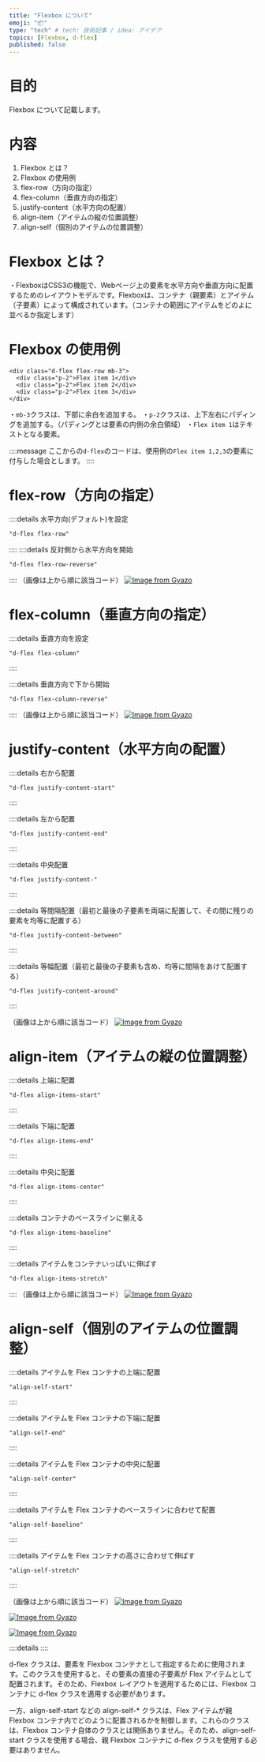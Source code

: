 ```yaml
---
title: "Flexbox について"
emoji: "📦"
type: "tech" # tech: 技術記事 / idea: アイデア
topics: [Flexbox, d-flex]
published: false
---
```

# 目的
Flexbox について記載します。
# 内容
1. Flexbox とは？
2. Flexbox の使用例
3. flex-row（方向の指定）
4. flex-column（垂直方向の指定）
5. justify-content（水平方向の配置）
6. align-item（アイテムの縦の位置調整）
7. align-self（個別のアイテムの位置調整）


# Flexbox とは？
・FlexboxはCSS3の機能で、Webページ上の要素を水平方向や垂直方向に配置するためのレイアウトモデルです。Flexboxは、コンテナ（親要素）とアイテム（子要素）によって構成されています。（コンテナの範囲にアイテムをどのよに並べるか指定します）

# Flexbox の使用例
```
<div class="d-flex flex-row mb-3">
  <div class="p-2">Flex item 1</div>
  <div class="p-2">Flex item 2</div>
  <div class="p-2">Flex item 3</div>
</div>
```
・```mb-3```クラスは、下部に余白を追加する。
・```p-2```クラスは、上下左右にパディングを追加する。（パディングとは要素の内側の余白領域）
・```Flex item 1```はテキストとなる要素。

::::message 
ここからの```d-flex```のコードは、使用例の```Flex item 1,2,3```の要素に付与した場合とします。
::::

# flex-row（方向の指定）
::::details 水平方向(デフォルト)を設定
```
"d-flex flex-row"
```
::::
::::details 反対側から水平方向を開始
```
"d-flex flex-row-reverse"
```
::::
（画像は上から順に該当コード）
[![Image from Gyazo](https://i.gyazo.com/38a8e44c40f234d29403c42176702c67.png)](https://gyazo.com/38a8e44c40f234d29403c42176702c67)

# flex-column（垂直方向の指定）

::::details 垂直方向を設定
```
"d-flex flex-column"
```
::::

::::details 垂直方向で下から開始
```
"d-flex flex-column-reverse"
```
::::
（画像は上から順に該当コード）
[![Image from Gyazo](https://i.gyazo.com/e2be63f98da8321394f5ca2bb17d68aa.png)](https://gyazo.com/e2be63f98da8321394f5ca2bb17d68aa)

# justify-content（水平方向の配置）

::::details 右から配置
```
"d-flex justify-content-start"
```
::::

::::details 左から配置
```
"d-flex justify-content-end"
```
::::

::::details 中央配置
```
"d-flex justify-content-"
```
::::

::::details 等間隔配置（最初と最後の子要素を両端に配置して、その間に残りの要素を均等に配置する）
```
"d-flex justify-content-between"
```
::::

::::details 等幅配置（最初と最後の子要素も含め、均等に間隔をあけて配置する）
```
"d-flex justify-content-around"
```
::::

（画像は上から順に該当コード）
[![Image from Gyazo](https://i.gyazo.com/2218444efd1c5971b79261b29f83fdf0.png)](https://gyazo.com/2218444efd1c5971b79261b29f83fdf0)



# align-item（アイテムの縦の位置調整）

::::details 上端に配置
```
"d-flex align-items-start"
```
::::

::::details 下端に配置
```
"d-flex align-items-end"
```
::::

::::details 中央に配置
```
"d-flex align-items-center"
```
::::

::::details コンテナのベースラインに揃える
```
"d-flex align-items-baseline"
```
::::

::::details アイテムをコンテナいっぱいに伸ばす
```
"d-flex align-items-stretch"
```
::::
（画像は上から順に該当コード）
[![Image from Gyazo](https://i.gyazo.com/3c95a134c1c26e670849dc7c498ee4e7.png)](https://gyazo.com/3c95a134c1c26e670849dc7c498ee4e7)




# align-self（個別のアイテムの位置調整）

::::details アイテムを Flex コンテナの上端に配置
```
"align-self-start"
```
::::

::::details アイテムを Flex コンテナの下端に配置
```
"align-self-end"
```
::::

::::details アイテムを Flex コンテナの中央に配置
```
"align-self-center"
```
::::

::::details アイテムを Flex コンテナのベースラインに合わせて配置
```
"align-self-baseline"
```
::::

::::details アイテムを Flex コンテナの高さに合わせて伸ばす
```
"align-self-stretch"
```
::::

（画像は上から順に該当コード）
[![Image from Gyazo](https://i.gyazo.com/46aedd212e9708f294ae11b2cac78d3c.png)](https://gyazo.com/46aedd212e9708f294ae11b2cac78d3c)










[![Image from Gyazo](https://i.gyazo.com/7364e5cda0a58420b2b7fa1beaf0eb21.png)](https://gyazo.com/7364e5cda0a58420b2b7fa1beaf0eb21)

[![Image from Gyazo](https://i.gyazo.com/957e3adb56825dc1ea1e8547298871ad.png)](https://gyazo.com/957e3adb56825dc1ea1e8547298871ad)





::::details
::::



d-flex クラスは、要素を Flexbox コンテナとして指定するために使用されます。このクラスを使用すると、その要素の直接の子要素が Flex アイテムとして配置されます。そのため、Flexbox レイアウトを適用するためには、Flexbox コンテナに d-flex クラスを適用する必要があります。

一方、align-self-start などの align-self-* クラスは、Flex アイテムが親 Flexbox コンテナ内でどのように配置されるかを制御します。これらのクラスは、Flexbox コンテナ自体のクラスとは関係ありません。そのため、align-self-start クラスを使用する場合、親 Flexbox コンテナに d-flex クラスを使用する必要はありません。